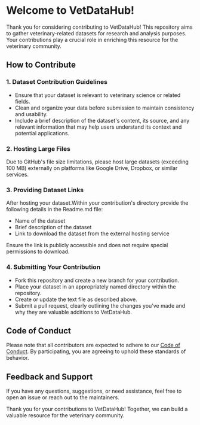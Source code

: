 # Welcome to VetDataHub!

Thank you for considering contributing to VetDataHub! This repository aims to gather veterinary-related datasets for research and analysis purposes. Your contributions play a crucial role in enriching this resource for the veterinary community.

## How to Contribute

### 1. Dataset Contribution Guidelines

- Ensure that your dataset is relevant to veterinary science or related fields.
- Clean and organize your data before submission to maintain consistency and usability.
- Include a brief description of the dataset's content, its source, and any relevant information that may help users understand its context and potential applications.

### 2. Hosting Large Files

Due to GitHub's file size limitations, please host large datasets (exceeding 100 MB) externally on platforms like Google Drive, Dropbox, or similar services. 

### 3. Providing Dataset Links

After hosting your dataset.Within your contribution's directory provide the following details in the Readme.md file:
- Name of the dataset
- Brief description of the dataset
- Link to download the dataset from the external hosting service

Ensure the link is publicly accessible and does not require special permissions to download.

### 4. Submitting Your Contribution

- Fork this repository and create a new branch for your contribution.
- Place your dataset in an appropriately named directory within the repository.
- Create or update the text file as described above.
- Submit a pull request, clearly outlining the changes you've made and why they are valuable additions to VetDataHub.

## Code of Conduct

Please note that all contributors are expected to adhere to our [Code of Conduct](CODE_OF_CONDUCT.md). By participating, you are agreeing to uphold these standards of behavior.

## Feedback and Support

If you have any questions, suggestions, or need assistance, feel free to open an issue or reach out to the maintainers.

Thank you for your contributions to VetDataHub! Together, we can build a valuable resource for the veterinary community.

